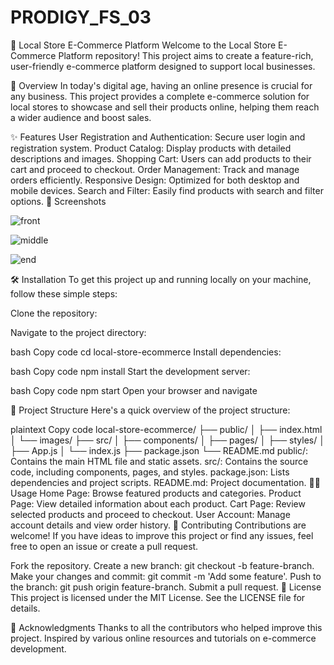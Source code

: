 # PRODIGY_FS_03

🛒 Local Store E-Commerce Platform
Welcome to the Local Store E-Commerce Platform repository! This project aims to create a feature-rich, user-friendly e-commerce platform designed to support local businesses.

📖 Overview
In today's digital age, having an online presence is crucial for any business. This project provides a complete e-commerce solution for local stores to showcase and sell their products online, helping them reach a wider audience and boost sales.

✨ Features
User Registration and Authentication: Secure user login and registration system.
Product Catalog: Display products with detailed descriptions and images.
Shopping Cart: Users can add products to their cart and proceed to checkout.
Order Management: Track and manage orders efficiently.
Responsive Design: Optimized for both desktop and mobile devices.
Search and Filter: Easily find products with search and filter options.
🎨 Screenshots


![front](https://github.com/alwaysajaykr18/PRODIGY_FS_03/assets/172900370/91c922ed-9e62-4ce6-9c6b-80b75e9eff5b)


![middle](https://github.com/alwaysajaykr18/PRODIGY_FS_03/assets/172900370/b672839b-d0c9-422f-a004-577a2c2078e3)


![end](https://github.com/alwaysajaykr18/PRODIGY_FS_03/assets/172900370/b8081382-27d5-43f6-af6c-0b35155b3444)

🛠️ Installation
To get this project up and running locally on your machine, follow these simple steps:

Clone the repository:


Navigate to the project directory:

bash
Copy code
cd local-store-ecommerce
Install dependencies:

bash
Copy code
npm install
Start the development server:

bash
Copy code
npm start
Open your browser and navigate 


📂 Project Structure
Here's a quick overview of the project structure:

plaintext
Copy code
local-store-ecommerce/
├── public/
│   ├── index.html
│   └── images/
├── src/
│   ├── components/
│   ├── pages/
│   ├── styles/
│   ├── App.js
│   └── index.js
├── package.json
└── README.md
public/: Contains the main HTML file and static assets.
src/: Contains the source code, including components, pages, and styles.
package.json: Lists dependencies and project scripts.
README.md: Project documentation.
👩‍💻 Usage
Home Page: Browse featured products and categories.
Product Page: View detailed information about each product.
Cart Page: Review selected products and proceed to checkout.
User Account: Manage account details and view order history.
📢 Contributing
Contributions are welcome! If you have ideas to improve this project or find any issues, feel free to open an issue or create a pull request.

Fork the repository.
Create a new branch: git checkout -b feature-branch.
Make your changes and commit: git commit -m 'Add some feature'.
Push to the branch: git push origin feature-branch.
Submit a pull request.
📜 License
This project is licensed under the MIT License. See the LICENSE file for details.

🌟 Acknowledgments
Thanks to all the contributors who helped improve this project.
Inspired by various online resources and tutorials on e-commerce development.
